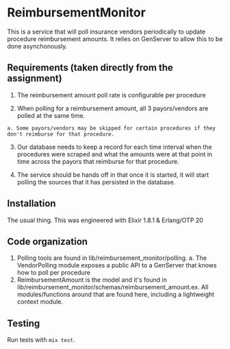 # ReimbursementMonitor

This is a service that will poll insurance vendors periodically to update
  procedure reimbursement amounts. It relies on GenServer to allow this to be
  done asynchonously.

## Requirements (taken directly from the assignment)

  1. The reimbursement amount poll rate is configurable per procedure

  2. When polling for a reimbursement amount, all 3 payors/vendors are polled
    at the same time.

    a. Some payors/vendors may be skipped for certain procedures if they don't reimburse for that procedure.

  3. Our database needs to keep a record for each time interval when the
    procedures were scraped and what the amounts were at that point in time
    across the payors that reimburse for that procedure.

  4. The service should be hands off in that once it is started, it will
    start polling the sources that it has persisted in the database.

## Installation

The usual thing. This was engineered with Elixir 1.8.1 & Erlang/OTP 20

## Code organization

1. Polling tools are found in lib/reimbursement_monitor/polling.
  a. The VendorPolling module exposes a public API to a GenServer that knows how to poll per procedure
2. ReimbursementAmount is the model and it's found in lib/reimbursement_monitor/schemas/reimbursement_amount.ex. All modules/functions around that are found here, including a lightweight context module. 

## Testing  

Run tests with `mix test`.



